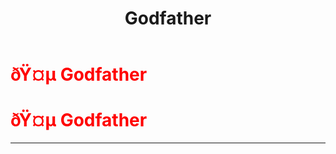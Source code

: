 ﻿---
lang: en-US
title: Godfather
prev: Gangster
next: Kamikaze
---
# <font color="red">ðŸ¤µ <b>Godfather</b></font> <Badge text="Support" type="tip" vertical="middle"/>
# <font color="red">ðŸ¤µ <b>Godfather</b></font> <Badge text="Support" type="tip" vertical="middle"/>
---


